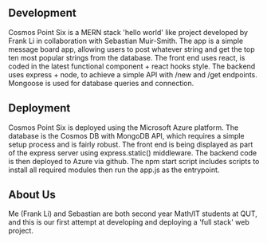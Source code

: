 ## Development

Cosmos Point Six is a MERN stack 'hello world' like project developed by Frank Li in collaboration with Sebastian Muir-Smith. The app is a simple message board app, allowing users to post whatever string and get the top ten most popular strings from the database. The front end uses react, is coded in the latest functional component + react hooks style. The backend uses express + node, to achieve a simple API with /new and /get endpoints. Mongoose is used for database queries and connection.

## Deployment

Cosmos Point Six is deployed using the Microsoft Azure platform. The database is the Cosmos DB with MongoDB API, which requires a simple setup process and is fairly robust. The front end is being displayed as part of the express server using express.static() middleware. The backend code is then deployed to Azure via github. The npm start script includes scripts to install all required modules then run the app.js as the entrypoint.

## About Us

Me (Frank Li) and Sebastian are both second year Math/IT students at QUT, and this is our first attempt at developing and deploying a 'full stack' web project.


